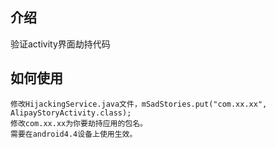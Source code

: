 ## 介绍
验证activity界面劫持代码

## 如何使用

```
修改HijackingService.java文件，mSadStories.put("com.xx.xx", AlipayStoryActivity.class);
修改com.xx.xx为你要劫持应用的包名。
需要在android4.4设备上使用生效。
```
